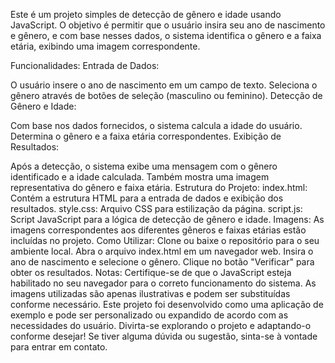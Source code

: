 Este é um projeto simples de detecção de gênero e idade usando JavaScript. O objetivo é permitir que o usuário insira seu ano de nascimento e gênero, e com base nesses dados, o sistema identifica o gênero e a faixa etária, exibindo uma imagem correspondente.

Funcionalidades:
Entrada de Dados:

O usuário insere o ano de nascimento em um campo de texto.
Seleciona o gênero através de botões de seleção (masculino ou feminino).
Detecção de Gênero e Idade:

Com base nos dados fornecidos, o sistema calcula a idade do usuário.
Determina o gênero e a faixa etária correspondentes.
Exibição de Resultados:

Após a detecção, o sistema exibe uma mensagem com o gênero identificado e a idade calculada.
Também mostra uma imagem representativa do gênero e faixa etária.
Estrutura do Projeto:
index.html: Contém a estrutura HTML para a entrada de dados e exibição dos resultados.
style.css: Arquivo CSS para estilização da página.
script.js: Script JavaScript para a lógica de detecção de gênero e idade.
Imagens: As imagens correspondentes aos diferentes gêneros e faixas etárias estão incluídas no projeto.
Como Utilizar:
Clone ou baixe o repositório para o seu ambiente local.
Abra o arquivo index.html em um navegador web.
Insira o ano de nascimento e selecione o gênero.
Clique no botão "Verificar" para obter os resultados.
Notas:
Certifique-se de que o JavaScript esteja habilitado no seu navegador para o correto funcionamento do sistema.
As imagens utilizadas são apenas ilustrativas e podem ser substituídas conforme necessário.
Este projeto foi desenvolvido como uma aplicação de exemplo e pode ser personalizado ou expandido de acordo com as necessidades do usuário.
Divirta-se explorando o projeto e adaptando-o conforme desejar! Se tiver alguma dúvida ou sugestão, sinta-se à vontade para entrar em contato.
